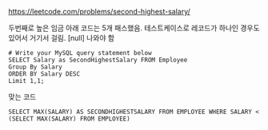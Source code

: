 https://leetcode.com/problems/second-highest-salary/

두번째로 높은 임금
아래 코드는 5개 패스했음.
테스트케이스로 레코드가 하나인 경우도 있어서 거기서 걸림. [null] 나와야 함
```mysql
# Write your MySQL query statement below
SELECT Salary as SecondHighestSalary FROM Employee
Group By Salary
ORDER BY Salary DESC
Limit 1,1;
```
맞는 코드
```mysql
SELECT MAX(SALARY) AS SECONDHIGHESTSALARY FROM EMPLOYEE WHERE SALARY < (SELECT MAX(SALARY) FROM EMPLOYEE)
```
